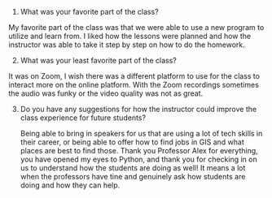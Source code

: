 1. What was your favorite part of the class?

  My favorite part of the class was that we were able to use a new program to utilize and learn from. I liked how the lessons were planned and how the instructor was able to take it step by step on how to do the homework. 

2. What was your least favorite part of the class?

  It was on Zoom, I wish there was a different platform to use for the class to interact more on the online platform. With the Zoom recordings sometimes the audio was funky or the video quality was not as great. 

3. Do you have any suggestions for how the instructor could improve the class experience for future students?

    Being able to bring in speakers for us that are using a lot of tech skills in their career, or being able to offer how to find jobs in GIS and what places are best to find those. Thank you Professor Alex for everything, you have opened my eyes to Python, and thank you for checking in on us to understand how the students are doing as well! It means a lot when the professors have tine and genuinely ask how students are doing and how they can help. 
